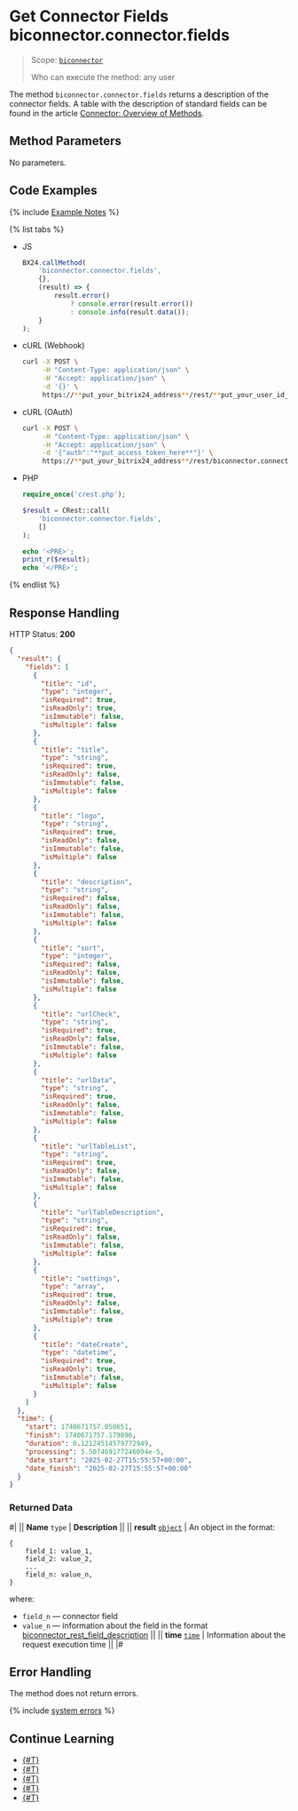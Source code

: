 # Get Connector Fields biconnector.connector.fields

> Scope: [`biconnector`](../../scopes/permissions.md)
> 
> Who can execute the method: any user

The method `biconnector.connector.fields` returns a description of the connector fields. A table with the description of standard fields can be found in the article [Connector: Overview of Methods](./index.md#fields).

## Method Parameters

No parameters.

## Code Examples

{% include [Example Notes](../../../_includes/examples.md) %}

{% list tabs %}

- JS

    ```js
    BX24.callMethod(
        'biconnector.connector.fields',
        {},
        (result) => {
            result.error()
                ? console.error(result.error())
                : console.info(result.data());
        }
    );
    ```

- cURL (Webhook)

    ```bash
    curl -X POST \
         -H "Content-Type: application/json" \
         -H "Accept: application/json" \
         -d '{}' \
         https://**put_your_bitrix24_address**/rest/**put_your_user_id_here**/**put_your_webhook_here**/biconnector.connector.fields
    ```

- cURL (OAuth)

    ```bash
    curl -X POST \
         -H "Content-Type: application/json" \
         -H "Accept: application/json" \
         -d '{"auth":"**put_access_token_here**"}' \
         https://**put_your_bitrix24_address**/rest/biconnector.connector.fields
    ```

- PHP

    ```php
    require_once('crest.php');

    $result = CRest::call(
        'biconnector.connector.fields',
        []
    );

    echo '<PRE>';
    print_r($result);
    echo '</PRE>';
    ```

{% endlist %}

## Response Handling

HTTP Status: **200**

```json
{
  "result": {
    "fields": [
      {
        "title": "id",
        "type": "integer",
        "isRequired": true,
        "isReadOnly": true,
        "isImmutable": false,
        "isMultiple": false
      },
      {
        "title": "title",
        "type": "string",
        "isRequired": true,
        "isReadOnly": false,
        "isImmutable": false,
        "isMultiple": false
      },
      {
        "title": "logo",
        "type": "string",
        "isRequired": true,
        "isReadOnly": false,
        "isImmutable": false,
        "isMultiple": false
      },
      {
        "title": "description",
        "type": "string",
        "isRequired": false,
        "isReadOnly": false,
        "isImmutable": false,
        "isMultiple": false
      },
      {
        "title": "sort",
        "type": "integer",
        "isRequired": false,
        "isReadOnly": false,
        "isImmutable": false,
        "isMultiple": false
      },
      {
        "title": "urlCheck",
        "type": "string",
        "isRequired": true,
        "isReadOnly": false,
        "isImmutable": false,
        "isMultiple": false
      },
      {
        "title": "urlData",
        "type": "string",
        "isRequired": true,
        "isReadOnly": false,
        "isImmutable": false,
        "isMultiple": false
      },
      {
        "title": "urlTableList",
        "type": "string",
        "isRequired": true,
        "isReadOnly": false,
        "isImmutable": false,
        "isMultiple": false
      },
      {
        "title": "urlTableDescription",
        "type": "string",
        "isRequired": true,
        "isReadOnly": false,
        "isImmutable": false,
        "isMultiple": false
      },
      {
        "title": "settings",
        "type": "array",
        "isRequired": true,
        "isReadOnly": false,
        "isImmutable": false,
        "isMultiple": true
      },
      {
        "title": "dateCreate",
        "type": "datetime",
        "isRequired": true,
        "isReadOnly": true,
        "isImmutable": false,
        "isMultiple": false
      }
    ]
  },
  "time": {
    "start": 1740671757.058651,
    "finish": 1740671757.179896,
    "duration": 0.12124514579772949,
    "processing": 5.507469177246094e-5,
    "date_start": "2025-02-27T15:55:57+00:00",
    "date_finish": "2025-02-27T15:55:57+00:00"
  }
}
```

### Returned Data

#|
|| **Name**
`type` | **Description** ||
|| **result**
[`object`](../../data-types.md) | An object in the format:

```
{
    field_1: value_1,
    field_2: value_2,
    ...
    field_n: value_n,
}
```

where:
- `field_n` — connector field
- `value_n` — information about the field in the format [biconnector_rest_field_description](./index.md#description) ||
|| **time**
[`time`](../../data-types.md#time) | Information about the request execution time ||
|#

## Error Handling

The method does not return errors.

{% include [system errors](./../../../_includes/system-errors.md) %}

## Continue Learning

- [{#T}](./biconnector-connector-update.md)
- [{#T}](./biconnector-connector-get.md)
- [{#T}](./biconnector-connector-list.md)
- [{#T}](./biconnector-connector-delete.md)
- [{#T}](./biconnector-connector-add.md)